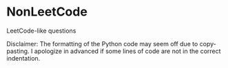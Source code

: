 # NonLeetCode
LeetCode-like questions

Disclaimer: The formatting of the Python code may seem off due to copy-pasting. I apologize in advanced if some lines of code are not in the correct indentation.
